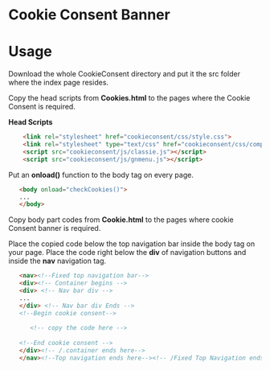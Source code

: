 # Cookie Consent Banner

# Usage

Download the whole CookieConsent directory and put it the src folder where the index page resides.

Copy the head scripts from **Cookies.html** to the pages where the Cookie Consent is required.

**Head Scripts**
```html
    <link rel="stylesheet" href="cookieconsent/css/style.css">
    <link rel="stylesheet" type="text/css" href="cookieconsent/css/component.css" />
    <script src="cookieconsent/js/classie.js"></script>
    <script src="cookieconsent/js/gnmenu.js"></script>
```
Put an **onload()** function to the body tag on every page.
```html
   <body onload="checkCookies()">
   ...
   </body>
```
Copy body part codes from **Cookie.html** to the pages where cookie Consent banner is required.

Place the copied code below the top navigation bar inside the body tag on your page. Place the code right below the **div** of
navigation buttons and inside the **nav** navigation tag.
```html
   <nav><!--Fixed top navigation bar-->
   <div><!-- Container begins --> 
   <div> <!-- Nav bar div -->
   ...
   </div> <!-- Nav bar div Ends -->
   <!--Begin cookie consent-->
      
      <!-- copy the code here -->
   
   <!--End cookie consent -->
   </div><!-- /.container ends here-->
   </nav><!--Top navigation ends here--><!-- /Fixed Top Navigation ends here-->
```





